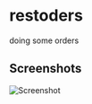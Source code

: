 restoders
=========

doing some orders

## Screenshots
![Screenshot](https://raw.githubusercontent.com/althaser/restorders/master/restorders.png)
